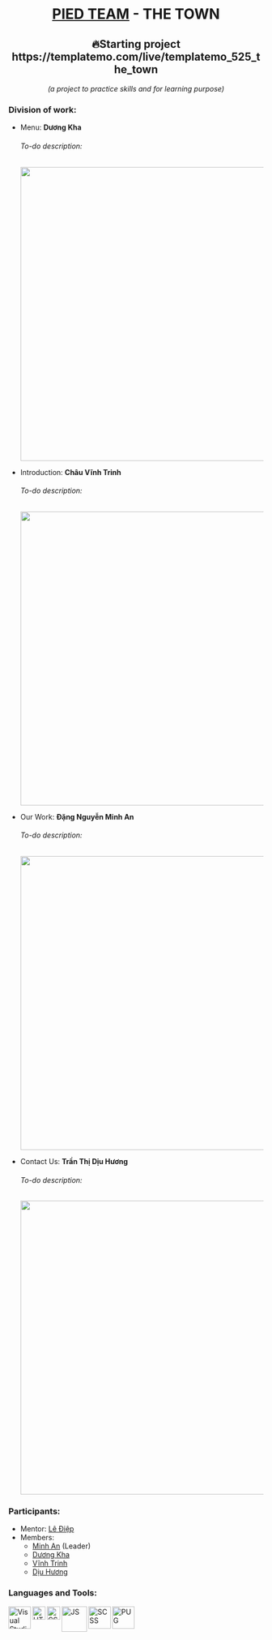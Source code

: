 <h1 align="center"> <a href="https://www.facebook.com/groups/318166702534463">PIED TEAM</a> - THE TOWN </h1>           
<h2 align="center"> 🔥Starting project https://templatemo.com/live/templatemo_525_the_town </h2>
<p align="center"><i>(a project to practice skills and for learning purpose)</i></p>

### Division of work:
* Menu: **Dương Kha**
     ###### To-do description: 
     <p align="center"><img src="https://user-images.githubusercontent.com/68959566/126251161-0ce0c6f7-2b2f-48eb-bda9-d40be4c8dc13.png" width="580px"/></p>
* Introduction: **Châu Vĩnh Trinh**
     ###### To-do description: 
     <p align="center"><img src="https://user-images.githubusercontent.com/68959566/126251226-9065229e-aac4-461a-af07-28e4c39217a6.png" width="580px"/></p>
* Our Work: **Đặng Nguyễn Minh An**
     ###### To-do description: 
     <p align="center"><img src="https://user-images.githubusercontent.com/68959566/126251260-07e125fa-a817-445a-9acf-f2e2a661efb6.png" width="580px"/></p>
* Contact Us: **Trần Thị Dịu Hương**
     ###### To-do description: 
     <p align="center"><img src="https://user-images.githubusercontent.com/68959566/126251459-d318d0fe-b434-442a-8339-8aae44b7b98a.png" width="580px"/></p>
     
### Participants:
- Mentor: <a href="https://www.facebook.com/nomadic.lodestar" target="_blank">Lê Điệp</a>
- Members: 
     - <a href="https://www.facebook.com/DangNguyenMinhAn158/" target="_blank">Minh An</a> (Leader)
     - <a href="https://www.facebook.com/Kha.Writer" target="_blank">Dương Kha</a>       
     - <a href="https://www.facebook.com/yozcheng" target="_blank">Vĩnh Trinh</a> 
     - <a href="https://www.facebook.com/maomaokongu" target="_blank">Dịu Hương</a>

### Languages and Tools:
<img align="left" alt="Visual Studio Code" width="44px" src="https://www.solucionex.com/sites/default/files/posts/imagen/vscode-800x450.png"/>
<img align="left" alt="HTML" width="26px" src="https://upload.wikimedia.org/wikipedia/commons/thumb/8/80/HTML5_logo_resized.svg/1200px-HTML5_logo_resized.svg.png"/>
<img align="left" alt="CSS" width="26px" src="https://upload.wikimedia.org/wikipedia/commons/thumb/d/d5/CSS3_logo_and_wordmark.svg/1200px-CSS3_logo_and_wordmark.svg.png"/>
<img align="left" alt="JS" width="50px" src="https://media.vlpt.us/images/charlie-lyc/post/2244e9e8-7621-4df7-86cb-5a11ad3137eb/Javascript_logo-1170x850.jpg"/>
<img align="left" alt="SCSS" width="44px" src="https://sass-lang.com/assets/img/styleguide/seal-color-reversed-c50d9b78.png"/>
<img align="left" alt="PUG" width="44px" src="https://camo.githubusercontent.com/2eb688a747805c9acd144faf728c8a30f86fc4ca5fb39e6528232f0372151364/68747470733a2f2f63646e2e7261776769742e636f6d2f7075676a732f7075672d6c6f676f2f656563343336636565386664396431373236643738333963626539396431663639343639326330632f5356472f7075672d66696e616c2d6c6f676f2d5f2d636f6c6f75722d3132382e737667"/>
